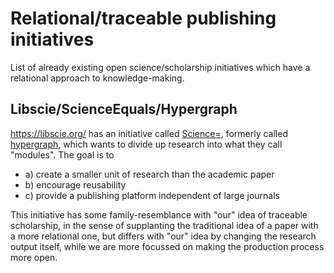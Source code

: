 # Relational/traceable publishing initiatives

List of already existing open science/scholarship initiatives which have a relational approach to knowledge-making.


## Libscie/ScienceEquals/Hypergraph

https://libscie.org/ has an initiative called [Science=](https://scienceequals.com), formerly called [hypergraph](https://github.com/hypergraph-xyz), which wants to divide up research into what they call "modules".
The goal is to 
 - a) create a smaller unit of research than the academic paper
 - b) encourage reusability
 - c) provide a publishing platform independent of large journals

This initiative has some family-resemblance with "our" idea of traceable scholarship, in the sense of supplanting the traditional idea of a paper with a more relational one, but differs with "our" idea by changing the research output itself, while we are more focussed on making the production process more open.



